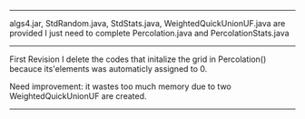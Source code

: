 ****************************************************************************************

algs4.jar, StdRandom.java, StdStats.java, WeightedQuickUnionUF.java are provided
I just need to complete Percolation.java and PercolationStats.java

****************************************************************************************

First Revision
I delete the codes that initalize the grid in Percolation() becauce its'elements was automaticly assigned to 0.

Need improvement:
it wastes too much memory due to two WeightedQuickUnionUF are created.

***************************************************************************************
